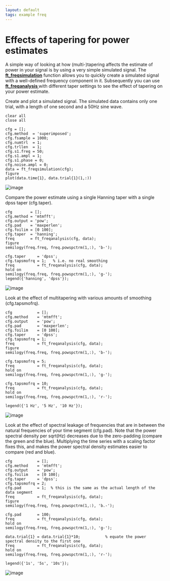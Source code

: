 ```yaml
---
layout: default
tags: example freq
---
```



# Effects of tapering for power estimates

A simple way of looking at how (multi-)tapering affects the estimate of power in your signal is by using a very simple simulated signal. The **[ft_freqsimulation](/reference/ft_freqsimulation)** function allows you to quickly create a simulated signal with a well-defined frequency component in it. Subsequently you can use **[ft_freqanalysis ](/reference/ft_freqanalysis )** with different taper settings to see the effect of tapering on your power estimate.

Create and plot a simulated signal. The simulated data contains only one trial, with a length of one second and a 50Hz sine wave. 

    clear all
    close all
    
    cfg = [];
    cfg.method  = 'superimposed';
    cfg.fsample = 1000;
    cfg.numtrl  = 1;
    cfg.trllen  = 1;
    cfg.s1.freq = 50;
    cfg.s1.ampl = 1;
    cfg.s1.phase = 0;
    cfg.noise.ampl = 0;
    data = ft_freqsimulation(cfg);
    figure
    plot(data.time{1}, data.trial{1}(1,:))

![image](/media/example/tapering/taper_picture_1.png)


Compare the power estimate using a single Hanning taper with a single dpss taper (cfg.taper). 

    cfg        = [];
    cfg.method = 'mtmfft';
    cfg.output = 'pow';
    cfg.pad    = 'maxperlen';
    cfg.foilim = [0 100];
    cfg.taper  = 'hanning';
    freq       = ft_freqanalysis(cfg, data);
    figure
    semilogy(freq.freq, freq.powspctrm(1,:), 'b-');
    
    cfg.taper     = 'dpss';
    cfg.tapsmofrq = 1;   % i.e. no real smoothing
    freq          = ft_freqanalysis(cfg, data);
    hold on
    semilogy(freq.freq, freq.powspctrm(1,:), 'g-');
    legend({'hanning', 'dpss'});

![image](/media/example/tapering/taper_picture_2.png)


Look at the effect of multitapering with various amounts of smoothing (cfg.tapsmofrq).

    cfg           = [];
    cfg.method    = 'mtmfft';
    cfg.output    = 'pow';
    cfg.pad       = 'maxperlen';
    cfg.foilim    = [0 100];
    cfg.taper     = 'dpss';
    cfg.tapsmofrq = 1;
    freq          = ft_freqanalysis(cfg, data);
    figure
    semilogy(freq.freq, freq.powspctrm(1,:), 'b-');
    
    cfg.tapsmofrq = 5;
    freq          = ft_freqanalysis(cfg, data);
    hold on
    semilogy(freq.freq, freq.powspctrm(1,:), 'g-');
    
    cfg.tapsmofrq = 10;
    freq          = ft_freqanalysis(cfg, data);
    hold on
    semilogy(freq.freq, freq.powspctrm(1,:), 'r-');
    
    legend({'1 Hz', '5 Hz', '10 Hz'});

![image](/media/example/tapering/taper_picture_3.png)


Look at the effect of spectral leakage of frequencies that are in between the natural frequencies of your time segment (cfg.pad). Note that the power spectral density per sqrt(Hz) decreases due to the zero-padding (compare the green and the blue). Multiplying the time series with a scaling factor fixes this, and makes the power spectral density estimates easier to compare (red and blue).

    cfg           = [];
    cfg.method    = 'mtmfft';
    cfg.output    = 'pow';
    cfg.foilim    = [0 100];
    cfg.taper     = 'dpss';
    cfg.tapsmofrq = 2;
    cfg.pad       = 1;  % this is the same as the actual length of the data segment
    freq          = ft_freqanalysis(cfg, data);
    figure
    semilogy(freq.freq, freq.powspctrm(1,:), 'b.-');
    
    cfg.pad       = 100;
    freq          = ft_freqanalysis(cfg, data);
    hold on
    semilogy(freq.freq, freq.powspctrm(1,:), 'g-');
    
    data.trial{1} = data.trial{1}*10;           % equate the power spectral density to the first one 
    freq          = ft_freqanalysis(cfg, data);
    hold on
    semilogy(freq.freq, freq.powspctrm(1,:), 'r-');
    
    legend({'1s', '5s', '10s'});

![image](/media/example/tapering/taper_picture_4.png)





